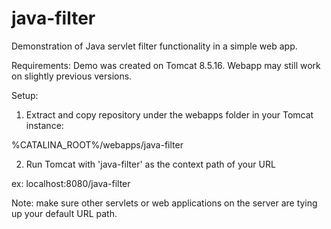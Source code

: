 # java-filter
Demonstration of Java servlet filter functionality in a simple web app. 

Requirements:
Demo was created on Tomcat 8.5.16. Webapp may still work on slightly previous versions. 

Setup:
1. Extract and copy repository under the webapps folder in your Tomcat instance:

%CATALINA_ROOT%/webapps/java-filter

2. Run Tomcat with 'java-filter' as the context path of your URL

ex: localhost:8080/java-filter

Note: make sure other servlets or web applications on the server are tying up your default URL path. 

